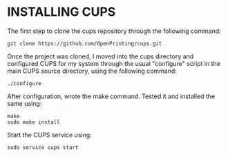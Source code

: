 # INSTALLING CUPS
The first step to clone the cups repository through the following command:

``` 
git clone https://github.com/OpenPrinting/cups.git
```

Once the project was cloned, I moved into the cups directory and configured CUPS for my system through the usual "configure" script in the main CUPS source directory, using the following command:
```
./configure
````
After configuration, wrote the make command. Tested it and installed the same using:
```
make 
sudo make install
```
Start the CUPS service using:
```
sudo service cups start
```
